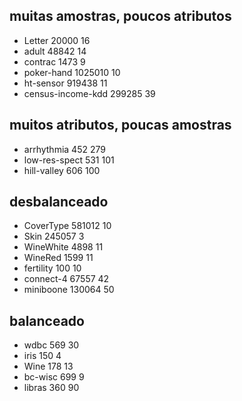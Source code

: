## muitas amostras, poucos atributos
- Letter 20000 16
- adult 48842 14
- contrac 1473 9
- poker-hand 1025010 10
- ht-sensor 919438 11
- census-income-kdd 299285 39

## muitos atributos, poucas amostras
- arrhythmia 452 279
- low-res-spect 531 101
- hill-valley 606 100

## desbalanceado
- CoverType 581012 10
- Skin 245057 3 
- WineWhite 4898 11
- WineRed 1599 11
- fertility 100 10
- connect-4 67557 42
- miniboone 130064 50

## balanceado
- wdbc 569 30
- iris 150 4
- Wine 178 13
- bc-wisc 699 9
- libras 360 90 
